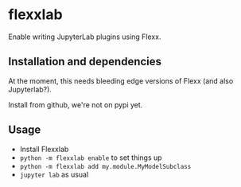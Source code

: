 # flexxlab

Enable writing JupyterLab plugins using Flexx.


## Installation and dependencies

At the moment, this needs bleeding edge versions of Flexx (and also Jupyterlab?).

Install from github, we're not on pypi yet.


## Usage

* Install Flexxlab
* `python -m flexxlab enable` to set things up
* `python -m flexxlab add my.module.MyModelSubclass`
* `jupyter lab` as usual
